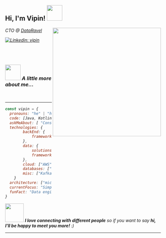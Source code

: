 <h2> Hi, I'm Vipin! <img src="https://user-images.githubusercontent.com/74038190/216120981-b9507c36-0e04-4469-8e27-c99271b45ba5.png" width="50"></h2>
<img align='right' src="https://user-images.githubusercontent.com/74038190/212749447-bfb7e725-6987-49d9-ae85-2015e3e7cc41.gif" width="350">
<p><em>CTO @ <a href="https://www.dataravel.com/">DataRavel</a>
</p>

[![Linkedin: vipin](https://img.shields.io/badge/LinkedIn-0077B5?style=for-the-badge&logo=linkedin&logoColor=white)](https://www.linkedin.com/in/vipinkumar-tiwari/)

<br><br>
### <img src="https://media.giphy.com/media/VgCDAzcKvsR6OM0uWg/giphy.gif" width="50"> A little more about me... 
<br><hr>

```javascript
const vipin = {
  pronouns: "he" | "him",
  code: [Java, Kotlin, Python, Go, Scala],
  askMeAbout: [ "Consensus Algorithm", "Concurrency", "Lakehouse", "Governance"],
  technologies: {
        backEnd: {
            framework: ["Spring", "Play", "ktor", "Flask", "Express"],
        },
        data: {
            solutions: ["Databricks", "EMR", "Airflow", "DBT"],
            framework: ["Spark", "Flink"]
        },
        cloud: ["AWS", "AliCloud", "GCP"],
        databases: ["Postgres", "MySql", "Cassandra", "Mongo", "Neo4J"],
        misc: ["Kafka", "MQTT", "Elastic", "Kubernetes", "Kong"]
    }
  architecture: ["microservices", "data-mesh", "event-driven"],
  currentFocus: "Simplifying Data Infrastructure",
  funFact: "Data engineers have been known to “scrape” the internet for new data sources"
}
```

<img src="https://media.giphy.com/media/LnQjpWaON8nhr21vNW/giphy.gif" width="60"> <em><b>I love connecting with different people</b> so if you want to say <b>hi, I'll be happy to meet you more!</b> :)</em>

---
